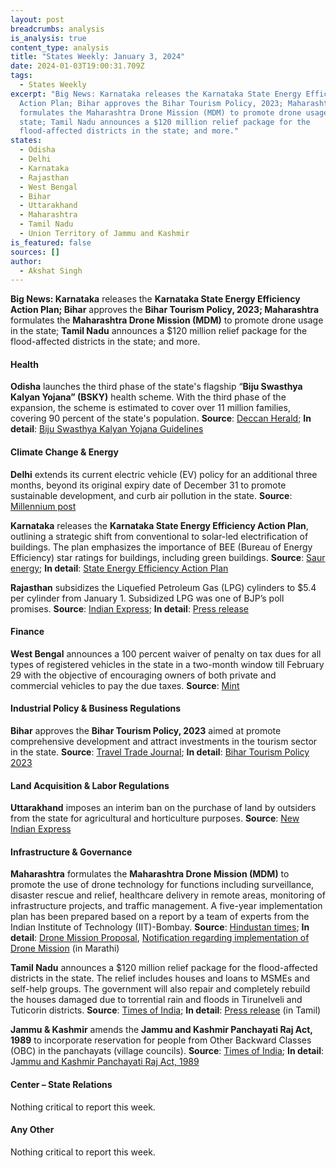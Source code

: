 ```yaml
---
layout: post
breadcrumbs: analysis
is_analysis: true
content_type: analysis
title: "States Weekly: January 3, 2024"
date: 2024-01-03T19:00:31.709Z
tags:
  - States Weekly
excerpt: "Big News: Karnataka releases the Karnataka State Energy Efficiency
  Action Plan; Bihar approves the Bihar Tourism Policy, 2023; Maharashtra
  formulates the Maharashtra Drone Mission (MDM) to promote drone usage in the
  state; Tamil Nadu announces a $120 million relief package for the
  flood-affected districts in the state; and more."
states:
  - Odisha
  - Delhi
  - Karnataka
  - Rajasthan
  - West Bengal
  - Bihar
  - Uttarakhand
  - Maharashtra
  - Tamil Nadu
  - Union Territory of Jammu and Kashmir
is_featured: false
sources: []
author:
  - Akshat Singh
---
```

**Big News: Karnataka** releases the **Karnataka State Energy Efficiency Action Plan; Bihar** approves the **Bihar Tourism Policy, 2023; Maharashtra** formulates the **Maharashtra Drone Mission (MDM)** to promote drone usage in the state; **Tamil Nadu** announces a $120 million relief package for the flood-affected districts in the state; and more.



#### Health 

**Odisha** launches the third phase of the state's flagship “**Biju Swasthya Kalyan Yojana” (BSKY)** health scheme. With the third phase of the expansion, the scheme is estimated to cover over 11 million families, covering 90 percent of the state's population. **Source**: [Deccan Herald](https://www.deccanherald.com/india/odisha/naveen-patnaik-launches-third-phase-of-odishas-flagship-health-scheme-2828915); **In detail**: [Biju Swasthya Kalyan Yojana Guidelines](https://bsky.odisha.gov.in/)



#### Climate Change & Energy

**Delhi** extends its current electric vehicle (EV) policy for an additional three months, beyond its original expiry date of December 31 to promote sustainable development, and curb air pollution in the state. **Source**: [Millennium post](https://www.millenniumpost.in/delhi/delhi-govt-to-extend-current-ev-policy-for-additional-3-months-546040)

**Karnataka** releases the **Karnataka State Energy Efficiency Action Plan**, outlining a strategic shift from conventional to solar-led electrification of buildings. The plan emphasizes the importance of BEE (Bureau of Energy Efficiency) star ratings for buildings, including green buildings. **Source**: [Saur energy](https://www.saurenergy.com/solar-energy-news/karnataka-plans-to-boost-solar-energy-in-buildings-unveils-action-plan); **In detail**: [State Energy Efficiency Action Plan](https://kredl.karnataka.gov.in/storage/pdf-files/EC/KASEEAPreport.pdf)

**Rajasthan** subsidizes the Liquefied Petroleum Gas (LPG) cylinders to $5.4 per cylinder from January 1. Subsidized LPG was one of BJP’s poll promises. **Source**: [Indian Express](https://indianexpress.com/article/cities/jaipur/rajasthan-lpg-cylinders-for-rs-450-for-bpl-ujjwala-yojana-beneficiaries-from-jan-1-9085508/); **In detail**: [Press release](https://dipr.rajasthan.gov.in/press-release-detail/128485/0)



#### Finance

**West Bengal** announces a 100 percent waiver of penalty on tax dues for all types of registered vehicles in the state in a two-month window till February 29 with the objective of encouraging owners of both private and commercial vehicles to pay the due taxes. **Source**: [Mint](https://www.livemint.com/auto-news/west-bengal-offers-100-waiver-of-penalty-on-vehicle-tax-dues-11703777344267.html)



#### Industrial Policy & Business Regulations 

**Bihar** approves the **Bihar Tourism Policy, 2023** aimed at promote comprehensive development and attract investments in the tourism sector in the state. **Source**: [Travel Trade Journal](https://traveltradejournal.com/bihar-state-cabinet-approves-tourism-policy-2023-to-boost-economic-growth/); **In detail**: [Bihar Tourism Policy 2023](https://acrobat.adobe.com/id/urn:aaid:sc:VA6C2:9b4ae27d-aefa-40e6-a197-a6ff68425bd6)



#### Land Acquisition & Labor Regulations 

**Uttarakhand** imposes an interim ban on the purchase of land by outsiders from the state for agricultural and horticulture purposes. **Source**: [New Indian Express](https://www.newindianexpress.com/nation/2024/jan/01/uttarakhand-imposes-ban-on-outsiders-purchasing-agricultural-horticultural-land-2646759.html)



#### Infrastructure & Governance

**Maharashtra** formulates the **Maharashtra Drone Mission (MDM)** to promote the use of drone technology for functions including surveillance, disaster rescue and relief, healthcare delivery in remote areas, monitoring of infrastructure projects, and traffic management. A five-year implementation plan has been prepared based on a report by a team of experts from the Indian Institute of Technology (IIT)-Bombay. **Source**: [Hindustan times](https://www.hindustantimes.com/cities/mumbai-news/maharashtra-notifies-drone-mission-seeks-to-become-global-hub-for-drone-tech-101703856952166.html); **In detail**: [Drone Mission Proposal](https://dte.maharashtra.gov.in/wp-content/uploads/2023/12/Maharashtra_Drone_Mission_Proposal_IITB-24-Oct-23.pdf), [Notification regarding implementation of Drone Mission](https://gr.maharashtra.gov.in/Site/Upload/Government%20Resolutions/Marathi/202312281653191308....pdf) (in Marathi)

**Tamil Nadu** announces a $120 million relief package for the flood-affected districts in the state. The relief includes houses and loans to MSMEs and self-help groups. The government will also repair and completely rebuild the houses damaged due to torrential rain and floods in Tirunelveli and Tuticorin districts. **Source**: [Times of India](https://timesofindia.indiatimes.com/city/chennai/stalin-announces-rs-1000crore-relief-package-flood-affected-districts-in-tn/articleshow/106402258.cms); **In detail**: [Press release](https://cms.tn.gov.in/sites/default/files/press_release/pr301223_2633.pdf) (in Tamil)

**Jammu & Kashmir** amends the **Jammu and Kashmir Panchayati Raj Act, 1989** to incorporate reservation for people from Other Backward Classes (OBC) in the panchayats (village councils). **Source**: [Times of India](https://timesofindia.indiatimes.com/city/jammu/jk-panchayati-raj-act-amended-to-allow-obc-reservation/articleshow/106364361.cms); **In detail**: J[ammu and Kashmir Panchayati Raj Act, 1989](https://cdnbbsr.s3waas.gov.in/s316026d60ff9b54410b3435b403afd226/uploads/2023/08/2023080283.pdf)



#### Center – State Relations 

Nothing critical to report this week.



#### Any Other

Nothing critical to report this week.